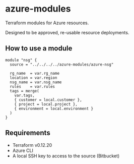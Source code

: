 # azure-modules

Terraform modules for Azure resources.

Designed to be approved, re-usable resource deployments.
 
## How to use a module
```
module "nsg" {
  source = "../../../../azure-modules/azure-nsg"

  rg_name  = var.rg_name
  location = var.region
  nsg_name = var.nsg_name
  rules    = var.rules
  tags = merge(
    var.tags,
    { customer = local.customer },
    { project = local.project },
    { environment = local.environment }
  )
}
```
## Requirements
 - Terraform v0.12.20
 - Azure CLI
 - A local SSH key to access to the source (Bitbucket)
